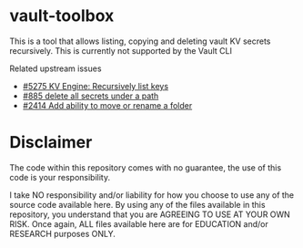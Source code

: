 # vault-toolbox
This is a tool that allows listing, copying and deleting vault KV secrets recursively. This is currently not supported by the Vault CLI

Related upstream issues
* [#5275 KV Engine: Recursively list keys](https://github.com/hashicorp/vault/issues/5275)
* [#885 delete all secrets under a path](https://github.com/hashicorp/vault/issues/885)
* [#2414 Add ability to move or rename a folder](https://github.com/hashicorp/vault/issues/2414)

# Disclaimer
The code within this repository comes with no guarantee, the use of this code is your responsibility. 

I take NO responsibility and/or liability for how you choose to use any of the source code available here. By using any of the files available in this repository, you understand that you are AGREEING TO USE AT YOUR OWN RISK. Once again, ALL files available here are for EDUCATION and/or RESEARCH purposes ONLY.
